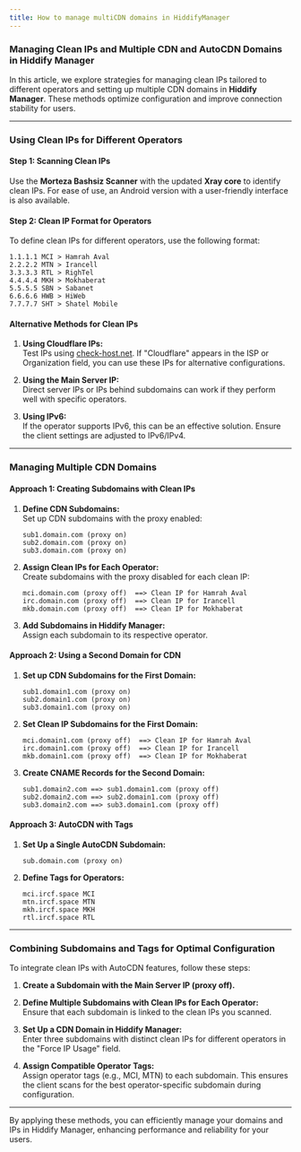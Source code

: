 ```yaml
---
title: How to manage multiCDN domains in HiddifyManager
---
```


### Managing Clean IPs and Multiple CDN and AutoCDN Domains in Hiddify Manager  

In this article, we explore strategies for managing clean IPs tailored to different operators and setting up multiple CDN domains in **Hiddify Manager**. These methods optimize configuration and improve connection stability for users.  

---

### **Using Clean IPs for Different Operators**  

#### **Step 1: Scanning Clean IPs**  
Use the **Morteza Bashsiz Scanner** with the updated **Xray core** to identify clean IPs. For ease of use, an Android version with a user-friendly interface is also available.  

#### **Step 2: Clean IP Format for Operators**  
To define clean IPs for different operators, use the following format:  

```plaintext
1.1.1.1 MCI > Hamrah Aval  
2.2.2.2 MTN > Irancell  
3.3.3.3 RTL > RighTel  
4.4.4.4 MKH > Mokhaberat  
5.5.5.5 SBN > Sabanet  
6.6.6.6 HWB > HiWeb  
7.7.7.7 SHT > Shatel Mobile  
```  

#### **Alternative Methods for Clean IPs**  

1. **Using Cloudflare IPs:**  
   Test IPs using [check-host.net](https://check-host.net). If "Cloudflare" appears in the ISP or Organization field, you can use these IPs for alternative configurations.  

2. **Using the Main Server IP:**  
   Direct server IPs or IPs behind subdomains can work if they perform well with specific operators.  

3. **Using IPv6:**  
   If the operator supports IPv6, this can be an effective solution. Ensure the client settings are adjusted to IPv6/IPv4.  

---

### **Managing Multiple CDN Domains**  

#### **Approach 1: Creating Subdomains with Clean IPs**  

1. **Define CDN Subdomains:**  
   Set up CDN subdomains with the proxy enabled:  
   ```plaintext
   sub1.domain.com (proxy on)  
   sub2.domain.com (proxy on)  
   sub3.domain.com (proxy on)  
   ```  

2. **Assign Clean IPs for Each Operator:**  
   Create subdomains with the proxy disabled for each clean IP:  
   ```plaintext
   mci.domain.com (proxy off)  ==> Clean IP for Hamrah Aval  
   irc.domain.com (proxy off)  ==> Clean IP for Irancell  
   mkb.domain.com (proxy off)  ==> Clean IP for Mokhaberat  
   ```  

3. **Add Subdomains in Hiddify Manager:**  
   Assign each subdomain to its respective operator.  

#### **Approach 2: Using a Second Domain for CDN**  

1. **Set up CDN Subdomains for the First Domain:**  
   ```plaintext
   sub1.domain1.com (proxy on)  
   sub2.domain1.com (proxy on)  
   sub3.domain1.com (proxy on)  
   ```  

2. **Set Clean IP Subdomains for the First Domain:**  
   ```plaintext
   mci.domain1.com (proxy off)  ==> Clean IP for Hamrah Aval  
   irc.domain1.com (proxy off)  ==> Clean IP for Irancell  
   mkb.domain1.com (proxy off)  ==> Clean IP for Mokhaberat  
   ```  

3. **Create CNAME Records for the Second Domain:**  
   ```plaintext
   sub1.domain2.com ==> sub1.domain1.com (proxy off)  
   sub2.domain2.com ==> sub2.domain1.com (proxy off)  
   sub3.domain2.com ==> sub3.domain1.com (proxy off)  
   ```  

#### **Approach 3: AutoCDN with Tags**  

1. **Set Up a Single AutoCDN Subdomain:**  
   ```plaintext
   sub.domain.com (proxy on)  
   ```  

2. **Define Tags for Operators:**  
   ```plaintext
   mci.ircf.space MCI  
   mtn.ircf.space MTN  
   mkh.ircf.space MKH  
   rtl.ircf.space RTL  
   ```  

---

### **Combining Subdomains and Tags for Optimal Configuration**  

To integrate clean IPs with AutoCDN features, follow these steps:  

1. **Create a Subdomain with the Main Server IP (proxy off).**  
2. **Define Multiple Subdomains with Clean IPs for Each Operator:**  
   Ensure that each subdomain is linked to the clean IPs you scanned.  
3. **Set Up a CDN Domain in Hiddify Manager:**  
   Enter three subdomains with distinct clean IPs for different operators in the "Force IP Usage" field.  

4. **Assign Compatible Operator Tags:**  
   Assign operator tags (e.g., MCI, MTN) to each subdomain. This ensures the client scans for the best operator-specific subdomain during configuration.  

---

By applying these methods, you can efficiently manage your domains and IPs in Hiddify Manager, enhancing performance and reliability for your users.
